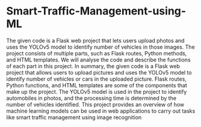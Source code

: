 # Smart-Traffic-Management-using-ML
The given code is a Flask web project that lets users upload photos and uses the YOLOv5 model to identify number of vehicles in those images. The project consists of multiple parts, such as Flask routes, Python methods, and HTML templates. We will analyse the code and describe the functions of each part in this project.
In summary, the given code is a Flask web project that allows users to upload pictures and uses the YOLOv5 model to identify number of vehicles or cars in the uploaded picture. Flask routes, Python functions, and HTML templates are some of the components that make up the project. The YOLOv5 model is used in the project to identify automobiles in photos, and the processing time is determined by the number of vehicles identified. This project provides an overview of how machine learning models can be used in web applications to carry out tasks like smart traffic management using image recognition
